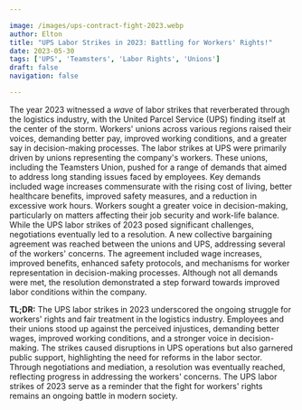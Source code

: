 ```yaml
---

image: /images/ups-contract-fight-2023.webp
author: Elton
title: "UPS Labor Strikes in 2023: Battling for Workers' Rights!"
date: 2023-05-30
tags: ['UPS', 'Teamsters', 'Labor Rights', 'Unions']
draft: false
navigation: false

---
```


The year 2023 witnessed a *wave* of labor strikes that reverberated through the logistics industry, with the United Parcel Service (UPS) finding itself at the center of the storm.<!-- more --> Workers' unions across various regions raised their voices, demanding better pay, improved working conditions, and a greater say in decision-making processes. The labor strikes at UPS were primarily driven by unions representing the company's workers. These unions, including the Teamsters Union, pushed for a range of demands that aimed to address long standing issues faced by employees. Key demands included wage increases commensurate with the rising cost of living, better healthcare benefits, improved safety measures, and a reduction in excessive work hours. Workers sought a greater voice in decision-making, particularly on matters affecting their job security and work-life balance. While the UPS labor strikes of 2023 posed significant challenges, negotiations eventually led to a resolution. A new collective bargaining agreement was reached between the unions and UPS, addressing several of the workers' concerns. The agreement included wage increases, improved benefits, enhanced safety protocols, and mechanisms for worker representation in decision-making processes. Although not all demands were met, the resolution demonstrated a step forward towards improved labor conditions within the company.

**TL;DR:** The UPS labor strikes in 2023 underscored the ongoing struggle for workers' rights and fair treatment in the logistics industry. Employees and their unions stood up against the perceived injustices, demanding better wages, improved working conditions, and a stronger voice in decision-making. The strikes caused disruptions in UPS operations but also garnered public support, highlighting the need for reforms in the labor sector. Through negotiations and mediation, a resolution was eventually reached, reflecting progress in addressing the workers' concerns. The UPS labor strikes of 2023 serve as a reminder that the fight for workers' rights remains an ongoing battle in modern society.